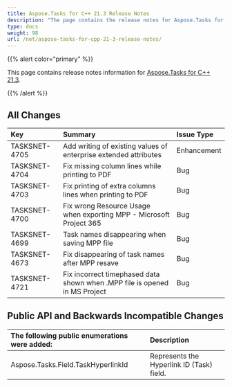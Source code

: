 ```yaml
---
title: Aspose.Tasks for C++ 21.3 Release Notes
description: "The page contains the release notes for Aspose.Tasks for C++ 21.3."
type: docs
weight: 98
url: /net/aspose-tasks-for-cpp-21-3-release-notes/
---
```


{{% alert color="primary" %}}

This page contains release notes information for [Aspose.Tasks for C++ 21.3](https://downloads.aspose.com/tasks/cpp/new-releases/aspose.tasks-for-c---21.3/).

{{% /alert %}}
## **All Changes**
|**Key**|**Summary**|**Issue Type**|
| :- | :- | :- |
| TASKSNET-4705 | Add writing of existing values of enterprise extended attributes | Enhancement |
| TASKSNET-4704 | Fix missing column lines while printing to PDF | Bug |
| TASKSNET-4703 | Fix printing of extra columns lines when printing to PDF | Bug |
| TASKSNET-4700 | Fix wrong Resource Usage when exporting MPP - Microsoft Project 365 | Bug |
| TASKSNET-4699 | Task names disappearing when saving MPP file | Bug |
| TASKSNET-4673 | Fix disappearing of task names after MPP resave | Bug |
| TASKSNET-4721 | Fix incorrect timephased data shown when .MPP file is opened in MS Project | Bug |

## **Public API and Backwards Incompatible Changes**
|**The following public enumerations were added:**|**Description**|
| :- | :- |
| Aspose.Tasks.Field.TaskHyperlinkId | Represents the Hyperlink ID (Task) field. |
